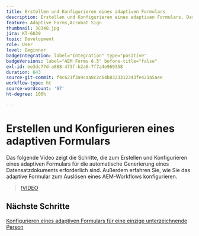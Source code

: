 ```yaml
---
title: Erstellen und Konfigurieren eines adaptiven Formulars
description: Erstellen und Konfigurieren eines adaptiven Formulars. Das folgende Video zeigt die Schritte, die zum Erstellen und Konfigurieren eines adaptiven Formulars für die automatische Generierung eines Datensatzdokuments erforderlich sind. Außerdem erfahren Sie, wie Sie das adaptive Formular zum Auslösen eines AEM-Workflows konfigurieren.
feature: Adaptive Forms,Acrobat Sign
thumbnail: 38348.jpg
jira: KT-6039
topic: Development
role: User
level: Beginner
badgeIntegration: label="Integration" type="positive"
badgeVersions: label="AEM Forms 6.5" before-title="false"
exl-id: ee3dc77d-a888-473f-b2a6-7f7a4e969358
duration: 643
source-git-commit: f4c621f3a9caa8c2c64b8323312343fe421a5aee
workflow-type: ht
source-wordcount: '97'
ht-degree: 100%

---
```


# Erstellen und Konfigurieren eines adaptiven Formulars

Das folgende Video zeigt die Schritte, die zum Erstellen und Konfigurieren eines adaptiven Formulars für die automatische Generierung eines Datensatzdokuments erforderlich sind. Außerdem erfahren Sie, wie Sie das adaptive Formular zum Auslösen eines AEM-Workflows konfigurieren.

>[!VIDEO](https://video.tv.adobe.com/v/38348?quality=12&learn=on)

## Nächste Schritte

[Konfigurieren eines adaptiven Formulars für eine einzige unterzeichnende Person](./configure-adaptive-form-for-single-signer.md)